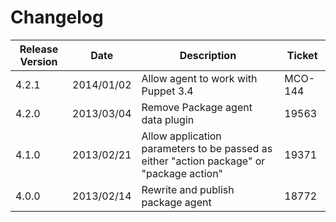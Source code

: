 Changelog
=========

|Release Version|Date|Description|Ticket|
|---------------|----|-----------|------|
|4.2.1|2014/01/02|Allow agent to work with Puppet 3.4|MCO-144|
|4.2.0|2013/03/04|Remove Package agent data plugin|19563|
|4.1.0|2013/02/21|Allow application parameters to be passed as either "action package" or "package action"|19371|
|4.0.0|2013/02/14|Rewrite and publish package agent|18772|
